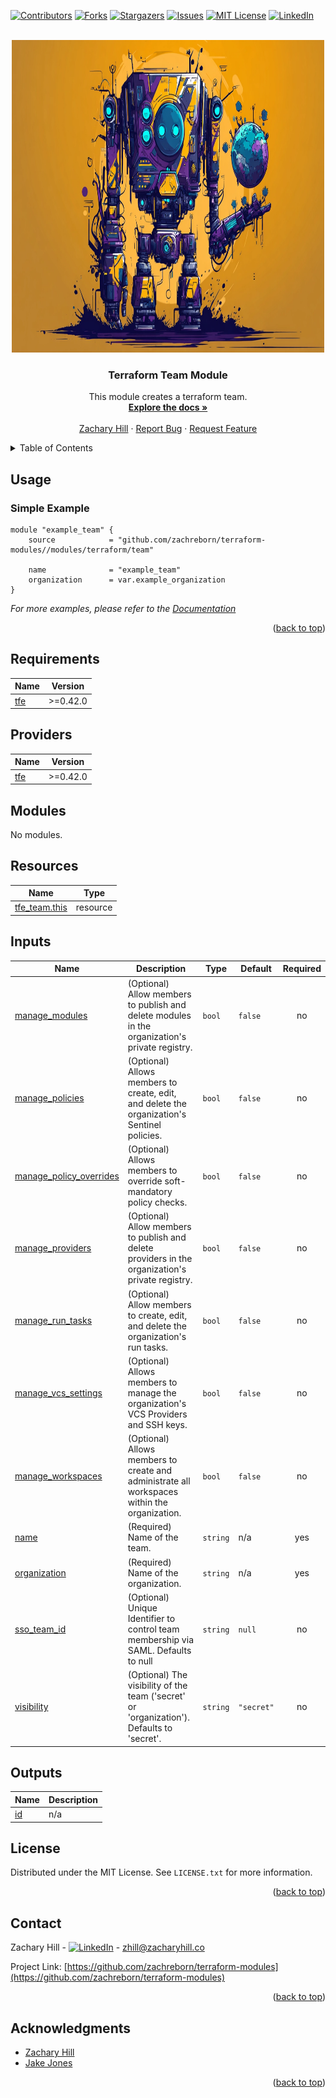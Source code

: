 <!-- Blank module readme template: Do a search and replace with your text editor for the following: `module_name`, `module_description` -->
<!-- Improved compatibility of back to top link: See: https://github.com/othneildrew/Best-README-Template/pull/73 -->

<a name="readme-top"></a>

<!-- PROJECT SHIELDS -->
<!--
*** I'm using markdown "reference style" links for readability.
*** Reference links are enclosed in brackets [ ] instead of parentheses ( ).
*** See the bottom of this document for the declaration of the reference variables
*** for contributors-url, forks-url, etc. This is an optional, concise syntax you may use.
*** https://www.markdownguide.org/basic-syntax/#reference-style-links
-->

[![Contributors][contributors-shield]][contributors-url]
[![Forks][forks-shield]][forks-url]
[![Stargazers][stars-shield]][stars-url]
[![Issues][issues-shield]][issues-url]
[![MIT License][license-shield]][license-url]
[![LinkedIn][linkedin-shield]][linkedin-url]

<!-- PROJECT LOGO -->
<br />
<div align="center">
  <a href="https://github.com/zachreborn/terraform-modules">
    <img src="/images/terraform_modules_logo.webp" alt="Logo" width="500" height="500">
  </a>

<h3 align="center">Terraform Team Module</h3>
  <p align="center">
    This module creates a terraform team.
    <br />
    <a href="https://github.com/zachreborn/terraform-modules"><strong>Explore the docs »</strong></a>
    <br />
    <br />
    <a href="https://zacharyhill.co">Zachary Hill</a>
    ·
    <a href="https://github.com/zachreborn/terraform-modules/issues">Report Bug</a>
    ·
    <a href="https://github.com/zachreborn/terraform-modules/issues">Request Feature</a>
  </p>
</div>

<!-- TABLE OF CONTENTS -->
<details>
  <summary>Table of Contents</summary>
  <ol>
    <li><a href="#usage">Usage</a></li>
    <li><a href="#requirements">Requirements</a></li>
    <li><a href="#providers">Providers</a></li>
    <li><a href="#modules">Modules</a></li>
    <li><a href="#Resources">Resources</a></li>
    <li><a href="#inputs">Inputs</a></li>
    <li><a href="#outputs">Outputs</a></li>
    <li><a href="#license">License</a></li>
    <li><a href="#contact">Contact</a></li>
    <li><a href="#acknowledgments">Acknowledgments</a></li>
  </ol>
</details>

<!-- USAGE EXAMPLES -->

## Usage

### Simple Example

```
module "example_team" {
    source            = "github.com/zachreborn/terraform-modules//modules/terraform/team"

    name              = "example_team"
    organization      = var.example_organization
}
```

_For more examples, please refer to the [Documentation](https://github.com/zachreborn/terraform-modules)_

<p align="right">(<a href="#readme-top">back to top</a>)</p>

<!-- terraform-docs output will be input automatically below-->
<!-- terraform-docs markdown table --output-file README.md --output-mode inject .-->
<!-- BEGIN_TF_DOCS -->

## Requirements

| Name                                                   | Version  |
| ------------------------------------------------------ | -------- |
| <a name="requirement_tfe"></a> [tfe](#requirement_tfe) | >=0.42.0 |

## Providers

| Name                                             | Version  |
| ------------------------------------------------ | -------- |
| <a name="provider_tfe"></a> [tfe](#provider_tfe) | >=0.42.0 |

## Modules

No modules.

## Resources

| Name                                                                                              | Type     |
| ------------------------------------------------------------------------------------------------- | -------- |
| [tfe_team.this](https://registry.terraform.io/providers/hashicorp/tfe/latest/docs/resources/team) | resource |

## Inputs

| Name                                                                                                   | Description                                                                                      | Type     | Default    | Required |
| ------------------------------------------------------------------------------------------------------ | ------------------------------------------------------------------------------------------------ | -------- | ---------- | :------: |
| <a name="input_manage_modules"></a> [manage_modules](#input_manage_modules)                            | (Optional) Allow members to publish and delete modules in the organization's private registry.   | `bool`   | `false`    |    no    |
| <a name="input_manage_policies"></a> [manage_policies](#input_manage_policies)                         | (Optional) Allows members to create, edit, and delete the organization's Sentinel policies.      | `bool`   | `false`    |    no    |
| <a name="input_manage_policy_overrides"></a> [manage_policy_overrides](#input_manage_policy_overrides) | (Optional) Allows members to override soft-mandatory policy checks.                              | `bool`   | `false`    |    no    |
| <a name="input_manage_providers"></a> [manage_providers](#input_manage_providers)                      | (Optional) Allow members to publish and delete providers in the organization's private registry. | `bool`   | `false`    |    no    |
| <a name="input_manage_run_tasks"></a> [manage_run_tasks](#input_manage_run_tasks)                      | (Optional) Allow members to create, edit, and delete the organization's run tasks.               | `bool`   | `false`    |    no    |
| <a name="input_manage_vcs_settings"></a> [manage_vcs_settings](#input_manage_vcs_settings)             | (Optional) Allows members to manage the organization's VCS Providers and SSH keys.               | `bool`   | `false`    |    no    |
| <a name="input_manage_workspaces"></a> [manage_workspaces](#input_manage_workspaces)                   | (Optional) Allows members to create and administrate all workspaces within the organization.     | `bool`   | `false`    |    no    |
| <a name="input_name"></a> [name](#input_name)                                                          | (Required) Name of the team.                                                                     | `string` | n/a        |   yes    |
| <a name="input_organization"></a> [organization](#input_organization)                                  | (Required) Name of the organization.                                                             | `string` | n/a        |   yes    |
| <a name="input_sso_team_id"></a> [sso_team_id](#input_sso_team_id)                                     | (Optional) Unique Identifier to control team membership via SAML. Defaults to null               | `string` | `null`     |    no    |
| <a name="input_visibility"></a> [visibility](#input_visibility)                                        | (Optional) The visibility of the team ('secret' or 'organization'). Defaults to 'secret'.        | `string` | `"secret"` |    no    |

## Outputs

| Name                                      | Description |
| ----------------------------------------- | ----------- |
| <a name="output_id"></a> [id](#output_id) | n/a         |

<!-- END_TF_DOCS -->

<!-- LICENSE -->

## License

Distributed under the MIT License. See `LICENSE.txt` for more information.

<p align="right">(<a href="#readme-top">back to top</a>)</p>

<!-- CONTACT -->

## Contact

Zachary Hill - [![LinkedIn][linkedin-shield]][linkedin-url] - zhill@zacharyhill.co

Project Link: [https://github.com/zachreborn/terraform-modules](https://github.com/zachreborn/terraform-modules)

<p align="right">(<a href="#readme-top">back to top</a>)</p>

<!-- ACKNOWLEDGMENTS -->

## Acknowledgments

- [Zachary Hill](https://zacharyhill.co)
- [Jake Jones](https://github.com/jakeasarus)

<p align="right">(<a href="#readme-top">back to top</a>)</p>

<!-- MARKDOWN LINKS & IMAGES -->
<!-- https://www.markdownguide.org/basic-syntax/#reference-style-links -->

[contributors-shield]: https://img.shields.io/github/contributors/zachreborn/terraform-modules.svg?style=for-the-badge
[contributors-url]: https://github.com/zachreborn/terraform-modules/graphs/contributors
[forks-shield]: https://img.shields.io/github/forks/zachreborn/terraform-modules.svg?style=for-the-badge
[forks-url]: https://github.com/zachreborn/terraform-modules/network/members
[stars-shield]: https://img.shields.io/github/stars/zachreborn/terraform-modules.svg?style=for-the-badge
[stars-url]: https://github.com/zachreborn/terraform-modules/stargazers
[issues-shield]: https://img.shields.io/github/issues/zachreborn/terraform-modules.svg?style=for-the-badge
[issues-url]: https://github.com/zachreborn/terraform-modules/issues
[license-shield]: https://img.shields.io/github/license/zachreborn/terraform-modules.svg?style=for-the-badge
[license-url]: https://github.com/zachreborn/terraform-modules/blob/master/LICENSE.txt
[linkedin-shield]: https://img.shields.io/badge/-LinkedIn-black.svg?style=for-the-badge&logo=linkedin&colorB=555
[linkedin-url]: https://www.linkedin.com/in/zachary-hill-5524257a/
[product-screenshot]: /images/screenshot.webp
[Terraform.io]: https://img.shields.io/badge/Terraform-7B42BC?style=for-the-badge&logo=terraform
[Terraform-url]: https://terraform.io
